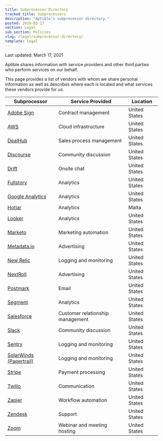 ```yaml
---
title: Subprocessor Directory
tracked_title: Subprocessors
description: "Aptible's subprocessor directory."
posted: 2019-03-17
section: Legal
sub_section: Policies
slug: /legal/subprocessor-directory/
template: legal
---
```


Last updated: March 17, 2021

Aptible shares information with service providers and other third parties who perform services on our behalf.

This page provides a list of vendors with whom we share personal information as well as describes where each is located and what services these vendors provide for us.


| Subprocessor | Service Provided | Location |
|-----------|------------------|----------|
| [Adobe Sign](https://acrobat.adobe.com/us/en/sign.html) | Contract management | United States |
| [AWS](https://aws.amazon.com) | Cloud infrastructure | United States |
| [DealHub](https://dealhub.io/) | Sales process management | United States |
| [Discourse](https://www.discourse.org) | Community discussion | United States |
| [Drift](https://www.drift.com) | Onsite chat | United States |
| [Fullstory](https://www.fullstory.com/) | Analytics | United States |
| [Google Analytics](https://www.google.com/analytics/) | Analytics | United States |
| [Hotjar](https://www.hotjar.com) | Analytics | Malta |
| [Looker](https://looker.com/) | Analytics | United States |
| [Marketo](https://www.marketo.com) | Marketing automation | United States |
| [Metadata.io](https://metadata.io/) | Advertising | United States |
| [New Relic](https://newrelic.com) | Logging and monitoring | United States |
| [NextRoll](https://www.nextroll.com/) | Advertising | United States |
| [Postmark](https://postmarkapp.com) | Email | United States |
| [Segment](https://www.segment.com) | Analytics | United States |
| [Salesforce](https://www.salesforce.com) | Customer relationship management | United States |
| [Slack](https://slack.com) | Community discussion | United States |
| [Sentry](https://sentry.io) | Logging and monitoring | United States |
| [SolarWinds (Papertrail)](https://www.solarwinds.com/papertrail) | Logging and monitoring | United States |
| [Stripe](https://stripe.com) | Payment processing | United States |
| [Twilio](https://www.twilio.com) | Communication | United States |
| [Zapier](https://zapier.com/apps/integrations) | Workflow automation | United States |
| [Zendesk](https://www.zendesk.com) | Support | United States |
| [Zoom](https://zoom.us) | Webinar and meeting hosting | United States |
